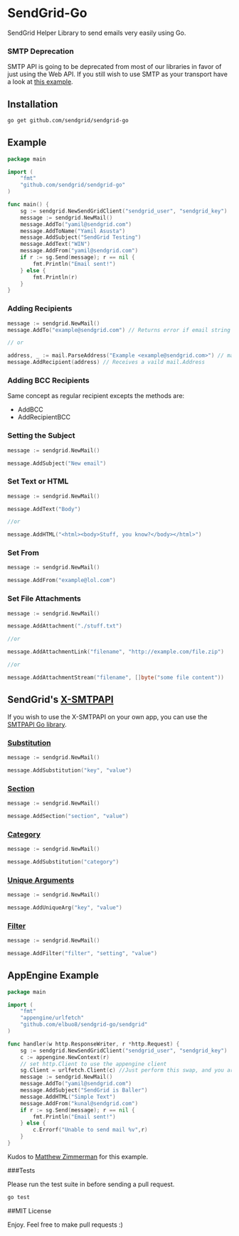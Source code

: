 # SendGrid-Go

SendGrid Helper Library to send emails very easily using Go.

### SMTP Deprecation

SMTP API is going to be deprecated from most of our libraries in favor of just using the Web API. If you still wish to use SMTP as your transport have a look at [this example](https://github.com/elbuo8/smtpmail).

## Installation

```bash
go get github.com/sendgrid/sendgrid-go
```

## Example

```Go
package main

import (
	"fmt"
	"github.com/sendgrid/sendgrid-go"
)

func main() {
	sg := sendgrid.NewSendGridClient("sendgrid_user", "sendgrid_key")
	message := sendgrid.NewMail()
	message.AddTo("yamil@sendgrid.com")
	message.AddToName("Yamil Asusta")
	message.AddSubject("SendGrid Testing")
	message.AddText("WIN")
	message.AddFrom("yamil@sendgrid.com")
    if r := sg.Send(message); r == nil {
		fmt.Println("Email sent!")
	} else {
		fmt.Println(r)
	}
}

```

### Adding Recipients

```Go
message := sendgrid.NewMail()
message.AddTo("example@sendgrid.com") // Returns error if email string is not valid RFC 5322

// or

address, _ := mail.ParseAddress("Example <example@sendgrid.com>") // make sure to import "net/mail" if you wish to use mail.ParseAddress
message.AddRecipient(address) // Receives a vaild mail.Address
```

### Adding BCC Recipients

Same concept as regular recipient excepts the methods are:

*   AddBCC
*   AddRecipientBCC

### Setting the Subject

```Go
message := sendgrid.NewMail()

message.AddSubject("New email")
```

### Set Text or HTML

```Go
message := sendgrid.NewMail()

message.AddText("Body")

//or

message.AddHTML("<html><body>Stuff, you know?</body></html>")
```
### Set From

```Go
message := sendgrid.NewMail()

message.AddFrom("example@lol.com")
```
### Set File Attachments

```Go
message := sendgrid.NewMail()

message.AddAttachment("./stuff.txt")

//or

message.AddAttachmentLink("filename", "http://example.com/file.zip")

//or

message.AddAttachmentStream("filename", []byte("some file content"))

```

## SendGrid's  [X-SMTPAPI](http://sendgrid.com/docs/API_Reference/SMTP_API/)

If you wish to use the X-SMTPAPI on your own app, you can use the [SMTPAPI Go library](https://github.com/sendgrid/smtpapi-go).

### [Substitution](http://sendgrid.com/docs/API_Reference/SMTP_API/substitution_tags.html)

```Go
message := sendgrid.NewMail()

message.AddSubstitution("key", "value")
```

### [Section](http://sendgrid.com/docs/API_Reference/SMTP_API/section_tags.html)

```Go
message := sendgrid.NewMail()

message.AddSection("section", "value")
```

### [Category](http://sendgrid.com/docs/Delivery_Metrics/categories.html)

```Go
message := sendgrid.NewMail()

message.AddSubstitution("category")
```

### [Unique Arguments](http://sendgrid.com/docs/API_Reference/SMTP_API/unique_arguments.html)

```Go
message := sendgrid.NewMail()

message.AddUniqueArg("key", "value")
```

### [Filter](http://sendgrid.com/docs/API_Reference/SMTP_API/apps.html)

```Go
message := sendgrid.NewMail()

message.AddFilter("filter", "setting", "value")
```

## AppEngine Example

```Go
package main

import (
	"fmt"
	"appengine/urlfetch"
	"github.com/elbuo8/sendgrid-go/sendgrid"
)

func handler(w http.ResponseWriter, r *http.Request) {
	sg := sendgrid.NewSendGridClient("sendgrid_user", "sendgrid_key")
	c := appengine.NewContext(r)
	// set http.Client to use the appengine client
	sg.Client = urlfetch.Client(c) //Just perform this swap, and you are good to go.
	message := sendgrid.NewMail()
	message.AddTo("yamil@sendgrid.com")
	message.AddSubject("SendGrid is Baller")
	message.AddHTML("Simple Text")
	message.AddFrom("kunal@sendgrid.com")
	if r := sg.Send(message); r == nil {
		fmt.Println("Email sent!")
	} else {
		c.Errorf("Unable to send mail %v",r)
	}
}

```

Kudos to [Matthew Zimmerman](https://github.com/mzimmerman) for this example.

###Tests

Please run the test suite in before sending a pull request.

```bash
go test
```

##MIT License

Enjoy. Feel free to make pull requests :)

